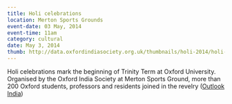 ```yaml
---
title: Holi celebrations
location: Merton Sports Grounds
event-date: 03 May, 2014
event-time: 11am
category: cultural
date: May 3, 2014
thumb: http://data.oxfordindiasociety.org.uk/thumbnails/holi-2014/holi-2014.jpg
---
```


Holi celebrations mark the beginning of Trinity Term at Oxford University.
Organised by the Oxford India Society at Merton Sports Ground, more than
200 Oxford students, professors and residents joined in the revelry
([Outlook India](http://photos.outlookindia.com/default.aspx?pt=3&ptv=0&date=5/11/2014&pgid=89670))
